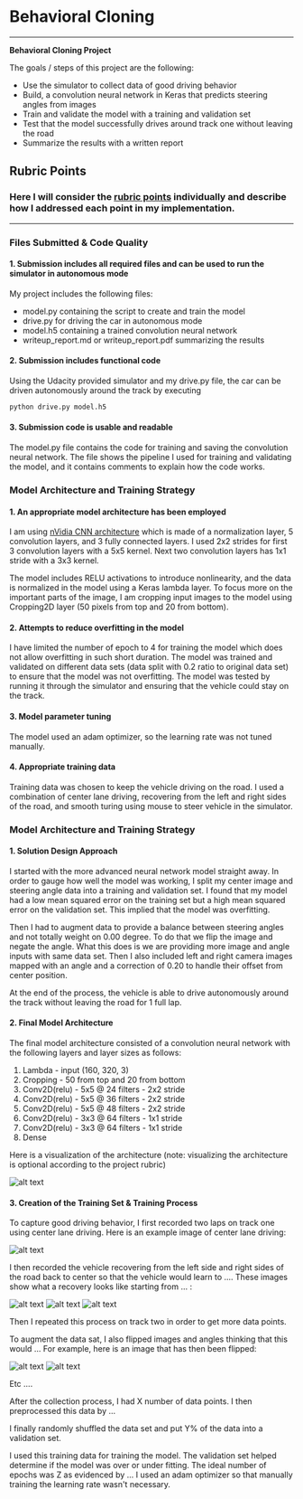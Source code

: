 # **Behavioral Cloning** 

---

**Behavioral Cloning Project**

The goals / steps of this project are the following:
* Use the simulator to collect data of good driving behavior
* Build, a convolution neural network in Keras that predicts steering angles from images
* Train and validate the model with a training and validation set
* Test that the model successfully drives around track one without leaving the road
* Summarize the results with a written report


[//]: # (Image References)

[image1]: ./examples/placeholder.png "Model Visualization"
[image2]: ./examples/placeholder.png "Grayscaling"
[image3]: ./examples/placeholder_small.png "Recovery Image"
[image4]: ./examples/placeholder_small.png "Recovery Image"
[image5]: ./examples/placeholder_small.png "Recovery Image"
[image6]: ./examples/placeholder_small.png "Normal Image"
[image7]: ./examples/placeholder_small.png "Flipped Image"

## Rubric Points
### Here I will consider the [rubric points](https://review.udacity.com/#!/rubrics/432/view) individually and describe how I addressed each point in my implementation.  

---
### Files Submitted & Code Quality

#### 1. Submission includes all required files and can be used to run the simulator in autonomous mode

My project includes the following files:
* model.py containing the script to create and train the model
* drive.py for driving the car in autonomous mode
* model.h5 containing a trained convolution neural network 
* writeup_report.md or writeup_report.pdf summarizing the results

#### 2. Submission includes functional code
Using the Udacity provided simulator and my drive.py file, the car can be driven autonomously around the track by executing 
```sh
python drive.py model.h5
```

#### 3. Submission code is usable and readable

The model.py file contains the code for training and saving the convolution neural network. The file shows the pipeline I used for training and validating the model, and it contains comments to explain how the code works.

### Model Architecture and Training Strategy

#### 1. An appropriate model architecture has been employed

I am using [nVidia CNN architecture](https://devblogs.nvidia.com/deep-learning-self-driving-cars/) which is made of a normalization layer, 5 convolution layers, and 3 fully connected layers. I used 2x2 strides for first 3 convolution layers with a 5x5 kernel. Next two convolution layers has 1x1 stride with a 3x3 kernel. 

The model includes RELU activations to introduce nonlinearity, and the data is normalized in the model using a Keras lambda layer. To focus more on the important parts of the image, I am cropping input images to the model using Cropping2D layer (50 pixels from top and 20 from bottom).

#### 2. Attempts to reduce overfitting in the model

I have limited the number of epoch to 4 for training the model which does not allow overfitting in such short duration. The model was trained and validated on different data sets (data split with 0.2 ratio to original data set) to ensure that the model was not overfitting. The model was tested by running it through the simulator and ensuring that the vehicle could stay on the track.

#### 3. Model parameter tuning

The model used an adam optimizer, so the learning rate was not tuned manually.

#### 4. Appropriate training data

Training data was chosen to keep the vehicle driving on the road. I used a combination of center lane driving, recovering from the left and right sides of the road, and smooth turing using mouse to steer vehicle in the simulator.

### Model Architecture and Training Strategy

#### 1. Solution Design Approach

I started with the more advanced neural network model straight away. In order to gauge how well the model was working, I split my center image and steering angle data into a training and validation set. I found that my model had a low mean squared error on the training set but a high mean squared error on the validation set. This implied that the model was overfitting.

Then I had to augment data to provide a balance between steering angles and not totally weight on 0.00 degree. To do that we flip the image and negate the angle. What this does is we are providing more image and angle inputs with same data set. Then I also included left and right camera images mapped with an angle and a correction of 0.20 to handle their offset from center position.

At the end of the process, the vehicle is able to drive autonomously around the track without leaving the road for 1 full lap.

#### 2. Final Model Architecture

The final model architecture consisted of a convolution neural network with the following layers and layer sizes as follows:

1. Lambda       - input (160, 320, 3)
2. Cropping     - 50 from top and 20 from bottom
3. Conv2D(relu) - 5x5 @ 24 filters - 2x2 stride
4. Conv2D(relu) - 5x5 @ 36 filters - 2x2 stride
5. Conv2D(relu) - 5x5 @ 48 filters - 2x2 stride
6. Conv2D(relu) - 3x3 @ 64 filters - 1x1 stride
7. Conv2D(relu) - 3x3 @ 64 filters - 1x1 stride
8. Dense

Here is a visualization of the architecture (note: visualizing the architecture is optional according to the project rubric)

![alt text][image1]

#### 3. Creation of the Training Set & Training Process

To capture good driving behavior, I first recorded two laps on track one using center lane driving. Here is an example image of center lane driving:

![alt text][image2]

I then recorded the vehicle recovering from the left side and right sides of the road back to center so that the vehicle would learn to .... These images show what a recovery looks like starting from ... :

![alt text][image3]
![alt text][image4]
![alt text][image5]

Then I repeated this process on track two in order to get more data points.

To augment the data sat, I also flipped images and angles thinking that this would ... For example, here is an image that has then been flipped:

![alt text][image6]
![alt text][image7]

Etc ....

After the collection process, I had X number of data points. I then preprocessed this data by ...


I finally randomly shuffled the data set and put Y% of the data into a validation set. 

I used this training data for training the model. The validation set helped determine if the model was over or under fitting. The ideal number of epochs was Z as evidenced by ... I used an adam optimizer so that manually training the learning rate wasn't necessary.
